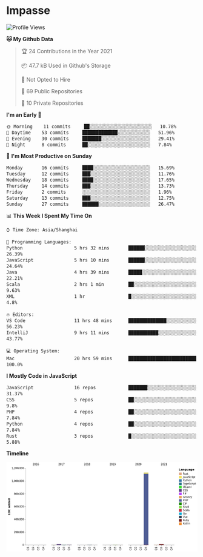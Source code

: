 # Impasse

<!--START_SECTION:waka-->
![Profile Views](http://img.shields.io/badge/Profile%20Views-1-blue)

**🐱 My Github Data** 

> 🏆 24 Contributions in the Year 2021
 > 
> 📦 47.7 kB Used in Github's Storage 
 > 
> 🚫 Not Opted to Hire
 > 
> 📜 69 Public Repositories 
 > 
> 🔑 10 Private Repositories  
 > 
**I'm an Early 🐤** 

```text
🌞 Morning    11 commits     ██░░░░░░░░░░░░░░░░░░░░░░░   10.78% 
🌆 Daytime    53 commits     █████████████░░░░░░░░░░░░   51.96% 
🌃 Evening    30 commits     ███████░░░░░░░░░░░░░░░░░░   29.41% 
🌙 Night      8 commits      ██░░░░░░░░░░░░░░░░░░░░░░░   7.84%

```
📅 **I'm Most Productive on Sunday** 

```text
Monday       16 commits     ████░░░░░░░░░░░░░░░░░░░░░   15.69% 
Tuesday      12 commits     ███░░░░░░░░░░░░░░░░░░░░░░   11.76% 
Wednesday    18 commits     ████░░░░░░░░░░░░░░░░░░░░░   17.65% 
Thursday     14 commits     ███░░░░░░░░░░░░░░░░░░░░░░   13.73% 
Friday       2 commits      ░░░░░░░░░░░░░░░░░░░░░░░░░   1.96% 
Saturday     13 commits     ███░░░░░░░░░░░░░░░░░░░░░░   12.75% 
Sunday       27 commits     ██████░░░░░░░░░░░░░░░░░░░   26.47%

```


📊 **This Week I Spent My Time On** 

```text
⌚︎ Time Zone: Asia/Shanghai

💬 Programming Languages: 
Python                   5 hrs 32 mins       ██████░░░░░░░░░░░░░░░░░░░   26.39% 
JavaScript               5 hrs 10 mins       ██████░░░░░░░░░░░░░░░░░░░   24.64% 
Java                     4 hrs 39 mins       █████░░░░░░░░░░░░░░░░░░░░   22.21% 
Scala                    2 hrs 1 min         ██░░░░░░░░░░░░░░░░░░░░░░░   9.63% 
XML                      1 hr                █░░░░░░░░░░░░░░░░░░░░░░░░   4.8%

🔥 Editors: 
VS Code                  11 hrs 48 mins      ██████████████░░░░░░░░░░░   56.23% 
IntelliJ                 9 hrs 11 mins       ███████████░░░░░░░░░░░░░░   43.77%

💻 Operating System: 
Mac                      20 hrs 59 mins      █████████████████████████   100.0%

```

**I Mostly Code in JavaScript** 

```text
JavaScript               16 repos            ███████░░░░░░░░░░░░░░░░░░   31.37% 
CSS                      5 repos             ██░░░░░░░░░░░░░░░░░░░░░░░   9.8% 
PHP                      4 repos             ██░░░░░░░░░░░░░░░░░░░░░░░   7.84% 
Python                   4 repos             ██░░░░░░░░░░░░░░░░░░░░░░░   7.84% 
Rust                     3 repos             █░░░░░░░░░░░░░░░░░░░░░░░░   5.88%

```


**Timeline**

![Chart not found](https://raw.githubusercontent.com/impasse/impasse/master/charts/bar_graph.png) 


<!--END_SECTION:waka-->
